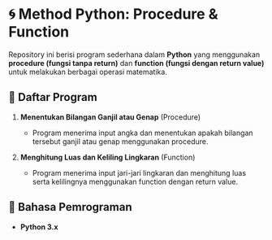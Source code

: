 # 🌀 Method Python: Procedure & Function  

Repository ini berisi program sederhana dalam **Python** yang menggunakan **procedure (fungsi tanpa return)** dan **function (fungsi dengan return value)** untuk melakukan berbagai operasi matematika.  

## 📌 Daftar Program  
1. **Menentukan Bilangan Ganjil atau Genap** (Procedure)  
   - Program menerima input angka dan menentukan apakah bilangan tersebut ganjil atau genap menggunakan procedure.  

2. **Menghitung Luas dan Keliling Lingkaran** (Function)  
   - Program menerima input jari-jari lingkaran dan menghitung luas serta kelilingnya menggunakan function dengan return value.  

## 📜 Bahasa Pemrograman  
- **Python 3.x**  
